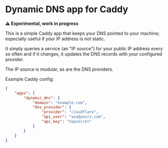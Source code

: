 Dynamic DNS app for Caddy
=========================

**⚠️ Experimental, work in progress**

This is a simple Caddy app that keeps your DNS pointed to your machine; especially useful if your IP address is not static.

It simply queries a service (an "IP source") for your public IP address every so often and if it changes, it updates the DNS records with your configured provider.

The IP source is modular, as are the DNS providers.

Example Caddy config:

```json
{
	"apps": {
		"dynamic_dns": {
			"domain": "example.com",
			"dns_provider": {
				"provider": "cloudflare",
				"api_user": "you@yours.com",
				"api_key": "topsecret"
			}
		}
	}
}
```